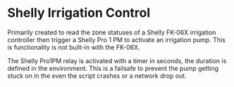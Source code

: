 # Shelly Irrigation Control
Primarily created to read the zone statuses of a Shelly FK-06X irrigation controller then trigger a Shelly Pro 1 PM to activate an irrigation pump. This is functionality is not built-in with the FK-06X.

The Shelly Pro1PM relay is activated with a timer in seconds, the duration is defined in the environment. This is a failsafe to prevent the pump getting stuck on in the even the script crashes or a network drop out.